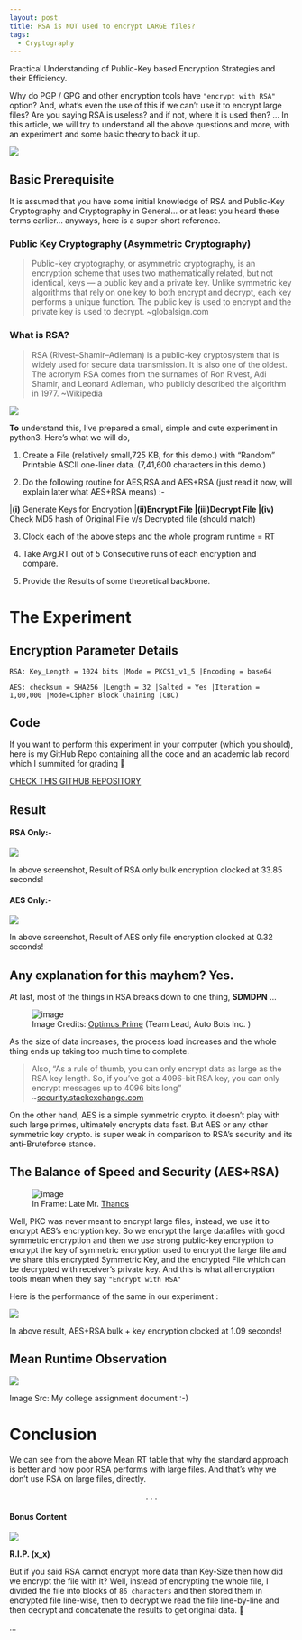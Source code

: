 ```yaml
---
layout: post
title: RSA is NOT used to encrypt LARGE files?
tags:
  - Cryptography
---
```


<div class="message">
Practical Understanding of Public-Key based Encryption Strategies and their Efficiency.
</div>


Why do PGP / GPG and other encryption tools have `"encrypt with RSA"` option?
And, what’s even the use of this if we can’t use it to encrypt large files?
Are you saying RSA is useless? and if not, where it is used then?
… In this article, we will try to understand all the above questions and more, with an experiment and some basic theory to back it up.
<!--more-->
![](https://miro.medium.com/max/875/1*YvSpFRuXUo_qo4fjnn5q-w.png)

## Basic Prerequisite
It is assumed that you have some initial knowledge of RSA and Public-Key Cryptography and Cryptography in General… or at least you heard these terms earlier… anyways, here is a super-short reference.

### Public Key Cryptography (Asymmetric Cryptography)

> Public-key cryptography, or asymmetric cryptography, is an encryption scheme that uses two mathematically related, but not identical, keys — a public key and a private key. Unlike symmetric key algorithms that rely on one key to both encrypt and decrypt, each key performs a unique function. The public key is used to encrypt and the private key is used to decrypt. ~globalsign.com

### What is RSA?
> RSA (Rivest–Shamir–Adleman) is a public-key cryptosystem that is widely used for secure data transmission. It is also one of the oldest. The acronym RSA comes from the surnames of Ron Rivest, Adi Shamir, and Leonard Adleman, who publicly described the algorithm in 1977. ~Wikipedia

![](https://miro.medium.com/max/760/1*Qs2hNe3N2U9dIYy8yU5_7g.png)


**To** understand this, I’ve prepared a small, simple and cute experiment in python3.
Here’s what we will do,

1. Create a File (relatively small,725 KB, for this demo.) with “Random” Printable ASCII one-liner data. (7,41,600 characters in this demo.)

2. Do the following routine for AES,RSA and AES+RSA (just read it now, will explain later what AES+RSA means) :-

|**(i)** Generate Keys for Encryption |**(ii)**Encrypt File |**(iii)**Decrypt File |**(iv)** Check MD5 hash of Original File v/s Decrypted file (should match)

3. Clock each of the above steps and the whole program runtime = RT

4. Take Avg.RT out of 5 Consecutive runs of each encryption and compare.

5. Provide the Results of some theoretical backbone.

# The Experiment
## Encryption Parameter Details

`RSA: Key_Length = 1024 bits |Mode = PKCS1_v1_5 |Encoding = base64`

`AES: checksum = SHA256 |Length = 32 |Salted = Yes |Iteration = 1,00,000 |Mode=Cipher Block Chaining (CBC)`

## Code
If you want to perform this experiment in your computer (which you should), here is my GitHub Repo containing all the code and an academic lab record which I summited for grading 👀

[CHECK THIS GITHUB REPOSITORY](https://github.com/Saket-Upadhyay/RSA-Large-File-Efficiency-Compare)

## Result

#### RSA Only:-

![](https://miro.medium.com/max/875/1*DWUDx1btcMmPG41sTI6Bdg.png)

In above screenshot, Result of RSA only bulk encryption clocked at 33.85 seconds!

#### AES Only:-

![](https://miro.medium.com/max/875/1*3MRO9OyviVY2ebEfPoHgPw.png)

In above screenshot, Result of AES only file encryption clocked at 0.32 seconds!

## Any explanation for this mayhem? Yes.

At last, most of the things in RSA breaks down to one thing, **SDMDPN** ...

<figure class="image">
  <img src="https://miro.medium.com/max/875/1*NsjYVpbs7Z_Tnm1btLjSyw.png" alt="image">
  <figcaption>Image Credits: <a href="https://www.google.com/search?q=Optimus+Prime">Optimus Prime</a> (Team Lead, Auto Bots Inc. )</figcaption>
</figure>

As the size of data increases, the process load increases and the whole thing ends up taking too much time to complete.

> Also, “As a rule of thumb, you can only encrypt data as large as the RSA key length. So, if you’ve got a 4096-bit RSA key, you can only encrypt messages up to 4096 bits long” ~[security.stackexchange.com](https://security.stackexchange.com/questions/33434/rsa-maximum-bytes-to-encrypt-comparison-to-aes-in-terms-of-security#:~:text=Given%20a%20message%20signed%20by,up%20to%204096%20bits%20long.)

On the other hand, AES is a simple symmetric crypto. it doesn’t play with such large primes, ultimately encrypts data fast.
But AES or any other symmetric key crypto. is super weak in comparison to RSA’s security and its anti-Bruteforce stance.

## The Balance of Speed and Security (AES+RSA)

<figure class="image">
  <img src="https://miro.medium.com/max/875/1*eIRJXLFi_pQcnqWI6I_kjQ.png" alt="image">
  <figcaption>In Frame: Late Mr. <a href="https://www.google.com/search?q=thanos">Thanos</a></figcaption>
</figure>


Well, PKC was never meant to encrypt large files, instead, we use it to encrypt AES’s encryption key. So we encrypt the large datafiles with good symmetric encryption and then we use strong public-key encryption to encrypt the key of symmetric encryption used to encrypt the large file and we share this encrypted Symmetric Key, and the encrypted File which can be decrypted with receiver’s private key.
And this is what all encryption tools mean when they say `"Encrypt with RSA"`

Here is the performance of the same in our experiment :

![](https://miro.medium.com/max/875/1*N3Wn4vZSAqCL0z2iKTvw7w.png)

In above result, AES+RSA bulk + key encryption clocked at 1.09 seconds!

## Mean Runtime Observation

![](https://miro.medium.com/max/875/1*XkG5y4pRCqFC2mrs4gBURg.png)

Image Src: My college assignment document :-)

# Conclusion

We can see from the above Mean RT table that why the standard approach is better and how poor RSA performs with large files.
And that’s why we don’t use RSA on large files, directly.


<center> . . . </center> 


#### Bonus Content

![](https://miro.medium.com/max/625/1*RCy53C9TF2s_fSai-nnl4Q.png)

**R.I.P. (x_x)**

But if you said RSA cannot encrypt more data than Key-Size then how did we encrypt the file with it?
Well, instead of encrypting the whole file, I divided the file into blocks of `86 characters` and then stored them in encrypted file line-wise, then to decrypt we read the file line-by-line and then decrypt and concatenate the results to get original data. 😬

...
